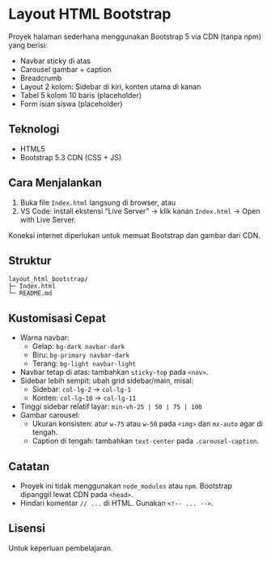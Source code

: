 # Layout HTML Bootstrap

Proyek halaman sederhana menggunakan Bootstrap 5 via CDN (tanpa npm) yang berisi:
- Navbar sticky di atas
- Carousel gambar + caption
- Breadcrumb
- Layout 2 kolom: Sidebar di kiri, konten utama di kanan
- Tabel 5 kolom 10 baris (placeholder)
- Form isian siswa (placeholder)

## Teknologi
- HTML5
- Bootstrap 5.3 CDN (CSS + JS)

## Cara Menjalankan
1. Buka file `Index.html` langsung di browser, atau
2. VS Code: install ekstensi “Live Server” → klik kanan `Index.html` → Open with Live Server.

Koneksi internet diperlukan untuk memuat Bootstrap dan gambar dari CDN.

## Struktur
```
layout_html_bootstrap/
├─ Index.html
└─ README.md
```

## Kustomisasi Cepat
- Warna navbar:
  - Gelap: `bg-dark navbar-dark`
  - Biru: `bg-primary navbar-dark`
  - Terang: `bg-light navbar-light`
- Navbar tetap di atas: tambahkan `sticky-top` pada `<nav>`.
- Sidebar lebih sempit: ubah grid sidebar/main, misal:
  - Sidebar: `col-lg-2` → `col-lg-1`
  - Konten: `col-lg-10` → `col-lg-11`
- Tinggi sidebar relatif layar: `min-vh-25 | 50 | 75 | 100`
- Gambar carousel:
  - Ukuran konsisten: atur `w-75` atau `w-50` pada `<img>` dan `mx-auto` agar di tengah.
  - Caption di tengah: tambahkan `text-center` pada `.carousel-caption`.

## Catatan
- Proyek ini tidak menggunakan `node_modules` atau `npm`. Bootstrap dipanggil lewat CDN pada `<head>`.
- Hindari komentar `// ...` di HTML. Gunakan `<!-- ... -->`.

## Lisensi
Untuk keperluan pembelajaran.